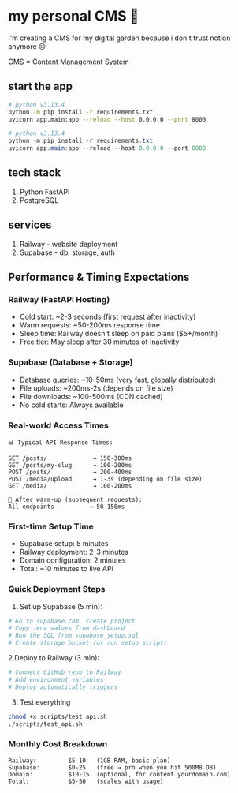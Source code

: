 # my personal CMS 🍾

i'm creating a CMS for my digital garden because i don't trust notion anymore 😔

CMS = Content Management System

## start the app

```bash
# python v3.13.4
python -m pip install -r requirements.txt
uvicorn app.main:app --reload --host 0.0.0.0 --port 8000
```

```powershell
# python v3.13.4
python -m pip install -r requirements.txt
uvicorn app.main:app --reload --host 0.0.0.0 --port 8000
```

## tech stack

1. Python FastAPI
2. PostgreSQL

## services

1. Railway - website deployment
2. Supabase - db, storage, auth

## Performance & Timing Expectations

### Railway (FastAPI Hosting)

- Cold start: ~2-3 seconds (first request after inactivity)
- Warm requests: ~50-200ms response time
- Sleep time: Railway doesn't sleep on paid plans ($5+/month)
- Free tier: May sleep after 30 minutes of inactivity

### Supabase (Database + Storage)

- Database queries: ~10-50ms (very fast, globally distributed)
- File uploads: ~200ms-2s (depends on file size)
- File downloads: ~100-500ms (CDN cached)
- No cold starts: Always available

### Real-world Access Times

```text
📊 Typical API Response Times:

GET /posts/             → 150-300ms
GET /posts/my-slug      → 100-200ms
POST /posts/            → 200-400ms
POST /media/upload      → 1-3s (depending on file size)
GET /media/             → 100-200ms

🚀 After warm-up (subsequent requests):
All endpoints          → 50-150ms
```

### First-time Setup Time

- Supabase setup: 5 minutes
- Railway deployment: 2-3 minutes
- Domain configuration: 2 minutes
- Total: ~10 minutes to live API

### Quick Deployment Steps

1. Set up Supabase (5 min):

```bash
# Go to supabase.com, create project
# Copy .env values from dashboard
# Run the SQL from supabase_setup.sql
# Create storage bucket (or run setup script)
```

2.Deploy to Railway (3 min):

```bash
# Connect GitHub repo to Railway
# Add environment variables
# Deploy automatically triggers
```

3. Test everything

```bash
chmod +x scripts/test_api.sh
./scripts/test_api.sh
```

### Monthly Cost Breakdown

```text
Railway:         $5-10   (1GB RAM, basic plan)
Supabase:        $0-25   (free → pro when you hit 500MB DB)
Domain:          $10-15  (optional, for content.yourdomain.com)
Total:           $5-50   (scales with usage)
```
